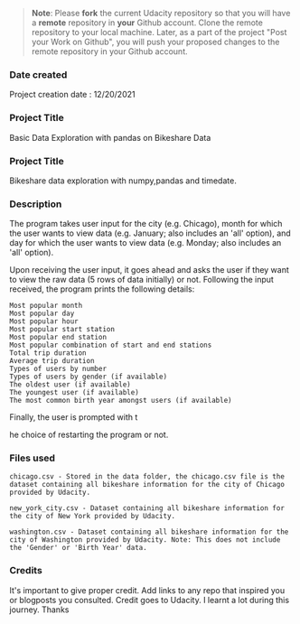 >**Note**: Please **fork** the current Udacity repository so that you will have a **remote** repository in **your** Github account. Clone the remote repository to your local machine. Later, as a part of the project "Post your Work on Github", you will push your proposed changes to the remote repository in your Github account.

### Date created

Project creation date : 12/20/2021

### Project Title
Basic Data Exploration with pandas on Bikeshare Data


### Project Title
Bikeshare data exploration with numpy,pandas and timedate.

### Description
The program takes user input for the city (e.g. Chicago), month for which the user wants to view data (e.g. January; also includes an 'all' option), and day for which the user wants to view data (e.g. Monday; also includes an 'all' option).

Upon receiving the user input, it goes ahead and asks the user if they want to view the raw data (5 rows of data initially) or not. Following the input received, the program prints the following details:

    Most popular month
    Most popular day
    Most popular hour
    Most popular start station
    Most popular end station
    Most popular combination of start and end stations
    Total trip duration
    Average trip duration
    Types of users by number
    Types of users by gender (if available)
    The oldest user (if available)
    The youngest user (if available)
    The most common birth year amongst users (if available)

Finally, the user is prompted with t

he choice of restarting the program or not.


### Files used


    chicago.csv - Stored in the data folder, the chicago.csv file is the dataset containing all bikeshare information for the city of Chicago provided by Udacity.

    new_york_city.csv - Dataset containing all bikeshare information for the city of New York provided by Udacity.

    washington.csv - Dataset containing all bikeshare information for the city of Washington provided by Udacity. Note: This does not include the 'Gender' or 'Birth Year' data.


### Credits
It's important to give proper credit. Add links to any repo that inspired you or blogposts you consulted.
Credit goes to Udacity. I learnt a lot during this journey. Thanks

